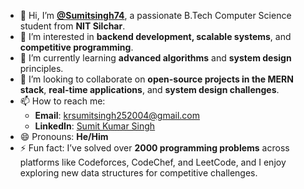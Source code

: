 - 👋 Hi, I’m **[@Sumitsingh74](https://github.com/Sumitsingh74)**, a passionate B.Tech Computer Science student from **NIT Silchar**.
- 👀 I’m interested in **backend development, scalable systems**, and **competitive programming**.
- 🌱 I’m currently learning **advanced algorithms** and **system design** principles.
- 💞️ I’m looking to collaborate on **open-source projects in the MERN stack**, **real-time applications**, and **system design challenges**.
- 📫 How to reach me:  
  - **Email**: [krsumitsingh252004@gmail.com](mailto:krsumitsingh252004@gmail.com)  
  - **LinkedIn**: [Sumit Kumar Singh](https://www.linkedin.com/in/sumit756/)  
- 😄 Pronouns: **He/Him**
- ⚡ Fun fact: I’ve solved over **2000 programming problems** across platforms like Codeforces, CodeChef, and LeetCode, and I enjoy exploring new data structures for competitive challenges.


<!---
Sumitsingh74/Sumitsingh74 is a ✨ special ✨ repository because its `README.md` (this file) appears on your GitHub profile.
You can click the Preview link to take a look at your changes.
--->
